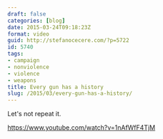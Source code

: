 ```yaml
---
draft: false
categories: [blog]
date: 2015-03-24T09:18:23Z
format: video
guid: http://stefanocecere.com/?p=5722
id: 5740
tags:
- campaign
- nonviolence
- violence
- weapons
title: Every gun has a history
slug: /2015/03/every-gun-has-a-history/
---
```


Let's not repeat it.

https://www.youtube.com/watch?v=1nAfWfF4TjM